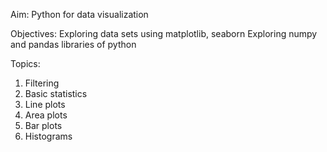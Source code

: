 Aim: Python for data visualization

Objectives:
  Exploring data sets using matplotlib, seaborn
  Exploring numpy and pandas libraries of python

Topics:
  1. Filtering
  2. Basic statistics
  3. Line plots
  4. Area plots
  5. Bar plots
  6. Histograms
